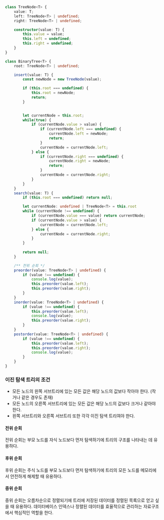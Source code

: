```ts
class TreeNode<T> {
    value: T;
    left: TreeNode<T> | undefined;
    right: TreeNode<T> | undefined;

    constructor(value: T) {
        this.value = value;
        this.left = undefined;
        this.right = undefined;
    }
}

class BinaryTree<T> {
    root: TreeNode<T> | undefined;

    insert(value: T) {
        const newNode = new TreeNode(value);

        if (this.root === undefined) {
            this.root = newNode;
            return;
        }

        
        let currentNode = this.root;
        while(true) {
            if (currentNode.value > value) {
                if (currentNode.left === undefined) {
                    currentNode.left = newNode;
                    return;
                }
                currentNode = currentNode.left;
            } else {
                if (currentNode.right === undefined) {
                    currentNode.right = newNode;
                    return;
                }
                currentNode = currentNode.right;
            }
        }
    }
    search(value: T) {
        if (this.root === undefined) return null;

        let currentNode: undefined | TreeNode<T> = this.root
        while (currentNode !== undefined) {
            if (currentNode.value === value) return currentNode;
            if (currentNode.value > value) {
                currentNode = currentNode.left;
            } else {
                currentNode = currentNode.right;
            }
        }
        
        return null;
    }

    /** 전위 순회 */
    preorder(value: TreeNode<T> | undefined) {
        if (value !== undefined) {
            console.log(value);
            this.preorder(value.left);
            this.preorder(value.right);
        }
    }
    inorder(value: TreeNode<T> | undefined) {
        if (value !== undefined) {
            this.preorder(value.left);
            console.log(value);
            this.preorder(value.right);
        }
    }
    postorder(value: TreeNode<T> | undefined) {
        if (value !== undefined) {
            this.preorder(value.left);
            this.preorder(value.right);
            console.log(value);
        }
    }
}
```


### 이진 탐색 트리의 조건
- 모든 노드의 왼쪽 서브트리에 있는 모든 값은 해당 노드의 값보다 작아야 한다. (작거나 같은 경우도 존재)
- 모든 노드의 오른쪽 서브트리에 있는 모든 값은 해당 노드의 값보다 크거나 같아야 한다.
- 왼쪽 서브트리와 오른쪽 서브트리 또한 각각 이진 탐색 트리여야 한다.


#### 전위 순회
전위 순회는 부모 노드를 자식 노드보다 먼저 탐색하기에 트리의 구조를 나타내는 데 유용하다.

#### 후위 순회
후위 순회는 주식 노드를 부모 노드보다 먼저 탐색하기에 트리의 모든 노드를 메모리에서 안전하게 해제할 때 유용하다.

#### 중위 순회
중위 순회는 오름차순으로 정렬되기에 트리에 저장된 데이터를 정렬된 목록으로 얻고 싶을 때 유용하다.
데이터베이스 인덱스나 정렬된 데이터를 효율적으로 관리하는 자료구조에서 핵심적인 역할을 한다.